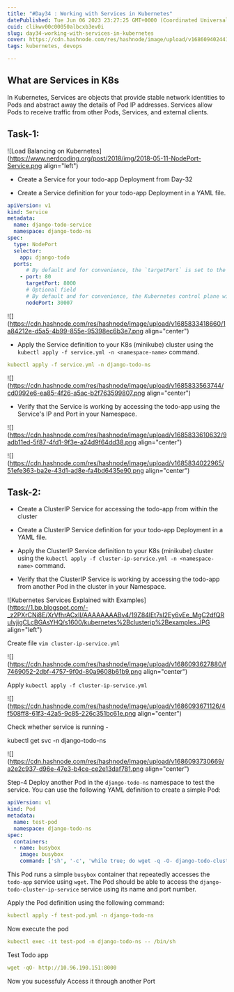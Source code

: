 ```yaml
---
title: "#Day34 : Working with Services in Kubernetes"
datePublished: Tue Jun 06 2023 23:27:25 GMT+0000 (Coordinated Universal Time)
cuid: clikwv00c00050albcxb3ev0i
slug: day34-working-with-services-in-kubernetes
cover: https://cdn.hashnode.com/res/hashnode/image/upload/v1686094024410/bc159991-c6e9-42a4-bc89-050db3ab38b1.png
tags: kubernetes, devops

---
```


## What are Services in K8s

In Kubernetes, Services are objects that provide stable network identities to Pods and abstract away the details of Pod IP addresses. Services allow Pods to receive traffic from other Pods, Services, and external clients.

## Task-1:

![Load Balancing on Kubernetes](https://www.nerdcoding.org/post/2018/img/2018-05-11-NodePort-Service.png align="left")

* Create a Service for your todo-app Deployment from Day-32
    
* Create a Service definition for your todo-app Deployment in a YAML file.
    

```yaml
apiVersion: v1
kind: Service
metadata:
  name: django-todo-service
  namespace: django-todo-ns
spec:
  type: NodePort
  selector:
    app: django-todo
  ports:
      # By default and for convenience, the `targetPort` is set to the same value as the `port` field.
    - port: 80
      targetPort: 8000
      # Optional field
      # By default and for convenience, the Kubernetes control plane will allocate a port from a range (default: 30000-32767)
      nodePort: 30007
```

![](https://cdn.hashnode.com/res/hashnode/image/upload/v1685833418660/1a84212e-d5a5-4b99-855e-95398ec6b3e7.png align="center")

* Apply the Service definition to your K8s (minikube) cluster using the `kubectl apply -f service.yml -n <namespace-name>` command.
    

```yaml
kubectl apply -f service.yml -n django-todo-ns
```

![](https://cdn.hashnode.com/res/hashnode/image/upload/v1685833563744/cd0992e6-ea85-4f26-a5ac-b2f763599807.png align="center")

* Verify that the Service is working by accessing the todo-app using the Service's IP and Port in your Namespace.
    

![](https://cdn.hashnode.com/res/hashnode/image/upload/v1685833610632/9adb11ed-5f87-4fd1-9f3e-a24d9f64dd38.png align="center")

![](https://cdn.hashnode.com/res/hashnode/image/upload/v1685834022965/51efe363-ba2e-43d1-ad8e-fa4bd6435e90.png align="center")

## Task-2:

* Create a ClusterIP Service for accessing the todo-app from within the cluster
    
* Create a ClusterIP Service definition for your todo-app Deployment in a YAML file.
    
* Apply the ClusterIP Service definition to your K8s (minikube) cluster using the `kubectl apply -f cluster-ip-service.yml -n <namespace-name>` command.
    
* Verify that the ClusterIP Service is working by accessing the todo-app from another Pod in the cluster in your Namespace.
    

![Kubernetes Services Explained with Examples](https://1.bp.blogspot.com/-_z2PXrCNi8E/XrVfhrACxII/AAAAAAAABv4/19Z84lEt7sI2Ey6vEe_MgC2dfQRuIvjigCLcBGAsYHQ/s1600/kubernetes%2Bclusterip%2Bexamples.JPG align="left")

Create file `vim cluster-ip-service.yml`

![](https://cdn.hashnode.com/res/hashnode/image/upload/v1686093627880/f7469052-2dbf-4757-9f0d-80a9608b61b9.png align="center")

Apply `kubectl apply -f cluster-ip-service.yml`

![](https://cdn.hashnode.com/res/hashnode/image/upload/v1686093671126/4f508ff8-61f3-42a5-9c85-226c351bc61e.png align="center")

Check whether service is running -

kubectl get svc -n django-todo-ns

![](https://cdn.hashnode.com/res/hashnode/image/upload/v1686093730669/a2e2c937-d96e-47e3-b4ce-ce2e13daf781.png align="center")

Step-4 Deploy another Pod in the `django-todo-ns` namespace to test the service. You can use the following YAML definition to create a simple Pod:

```yaml
apiVersion: v1
kind: Pod
metadata:
  name: test-pod
  namespace: django-todo-ns
spec:
  containers:
  - name: busybox
    image: busybox
    command: ['sh', '-c', 'while true; do wget -q -O- django-todo-cluster-ip-service:8000; done']
```

This Pod runs a simple `busybox` container that repeatedly accesses the `todo-app` service using `wget`. The Pod should be able to access the `django-todo-cluster-ip-service` service using its name and port number.

Apply the Pod definition using the following command:

```yaml
kubectl apply -f test-pod.yml -n django-todo-ns
```

Now execute the pod

```yaml
kubectl exec -it test-pod -n django-todo-ns -- /bin/sh
```

Test Todo app

```yaml
wget -qO- http://10.96.190.151:8000
```

Now you sucessfuly Access it through another Port